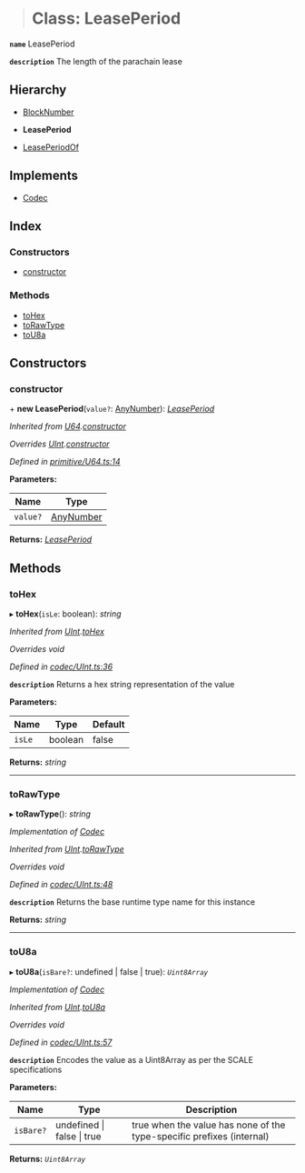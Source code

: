 > # Class: LeasePeriod

**`name`** LeasePeriod

**`description`** 
The length of the parachain lease

## Hierarchy

  * [BlockNumber](_type_blocknumber_.blocknumber.md)

  * **LeasePeriod**

  * [LeasePeriodOf](_type_leaseperiod_.leaseperiodof.md)

## Implements

* [Codec](../interfaces/_types_.codec.md)

## Index

### Constructors

* [constructor](_type_leaseperiod_.leaseperiod.md#constructor)

### Methods

* [toHex](_type_leaseperiod_.leaseperiod.md#tohex)
* [toRawType](_type_leaseperiod_.leaseperiod.md#torawtype)
* [toU8a](_type_leaseperiod_.leaseperiod.md#tou8a)

## Constructors

###  constructor

\+ **new LeasePeriod**(`value?`: [AnyNumber](../modules/_types_.md#anynumber)): *[LeasePeriod](_type_leaseperiod_.leaseperiod.md)*

*Inherited from [U64](_primitive_u64_.u64.md).[constructor](_primitive_u64_.u64.md#constructor)*

*Overrides [UInt](_codec_uint_.uint.md).[constructor](_codec_uint_.uint.md#constructor)*

*Defined in [primitive/U64.ts:14](https://github.com/polkadot-js/api/blob/ab74db5/packages/types/src/primitive/U64.ts#L14)*

**Parameters:**

Name | Type |
------ | ------ |
`value?` | [AnyNumber](../modules/_types_.md#anynumber) |

**Returns:** *[LeasePeriod](_type_leaseperiod_.leaseperiod.md)*

## Methods

###  toHex

▸ **toHex**(`isLe`: boolean): *string*

*Inherited from [UInt](_codec_uint_.uint.md).[toHex](_codec_uint_.uint.md#tohex)*

*Overrides void*

*Defined in [codec/UInt.ts:36](https://github.com/polkadot-js/api/blob/ab74db5/packages/types/src/codec/UInt.ts#L36)*

**`description`** Returns a hex string representation of the value

**Parameters:**

Name | Type | Default |
------ | ------ | ------ |
`isLe` | boolean | false |

**Returns:** *string*

___

###  toRawType

▸ **toRawType**(): *string*

*Implementation of [Codec](../interfaces/_types_.codec.md)*

*Inherited from [UInt](_codec_uint_.uint.md).[toRawType](_codec_uint_.uint.md#torawtype)*

*Overrides void*

*Defined in [codec/UInt.ts:48](https://github.com/polkadot-js/api/blob/ab74db5/packages/types/src/codec/UInt.ts#L48)*

**`description`** Returns the base runtime type name for this instance

**Returns:** *string*

___

###  toU8a

▸ **toU8a**(`isBare?`: undefined | false | true): *`Uint8Array`*

*Implementation of [Codec](../interfaces/_types_.codec.md)*

*Inherited from [UInt](_codec_uint_.uint.md).[toU8a](_codec_uint_.uint.md#tou8a)*

*Overrides void*

*Defined in [codec/UInt.ts:57](https://github.com/polkadot-js/api/blob/ab74db5/packages/types/src/codec/UInt.ts#L57)*

**`description`** Encodes the value as a Uint8Array as per the SCALE specifications

**Parameters:**

Name | Type | Description |
------ | ------ | ------ |
`isBare?` | undefined \| false \| true | true when the value has none of the type-specific prefixes (internal)  |

**Returns:** *`Uint8Array`*